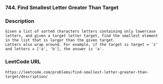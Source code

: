 ### 744. Find Smallest Letter Greater Than Target 

### Description
    Given a list of sorted characters letters containing only lowercase letters, and given a target letter target, find the smallest element in the list that is larger than the given target.
    Letters also wrap around. For example, if the target is target = 'z' and letters = ['a', 'b'], the answer is 'a'. 

### LeetCode URL
    https://leetcode.com/problems/find-smallest-letter-greater-than-target/description/

